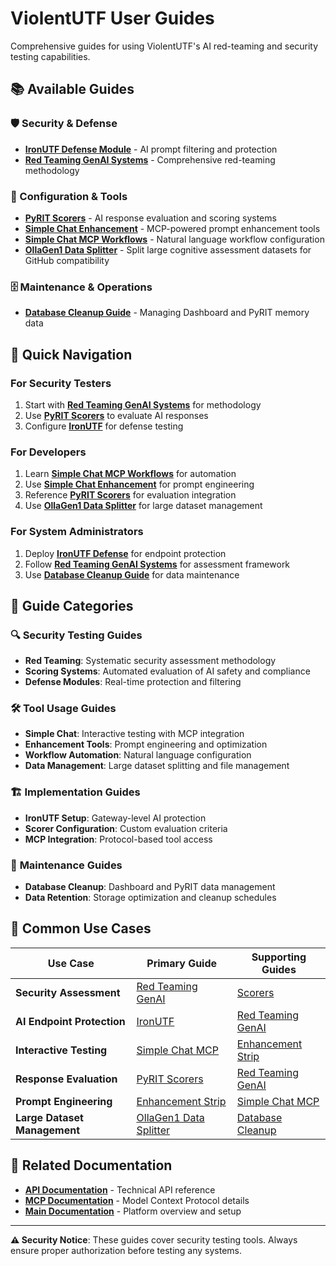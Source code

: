 # ViolentUTF User Guides

Comprehensive guides for using ViolentUTF's AI red-teaming and security testing capabilities.

## 📚 Available Guides

### 🛡️ Security & Defense
- **[IronUTF Defense Module](Guide_IronUTF.md)** - AI prompt filtering and protection
- **[Red Teaming GenAI Systems](Guide_RedTeaming_GenAIsystems.md)** - Comprehensive red-teaming methodology

### 🔧 Configuration & Tools
- **[PyRIT Scorers](Guide_Scorers.md)** - AI response evaluation and scoring systems
- **[Simple Chat Enhancement](Guide_SimpleChat_enhancementStrip.md)** - MCP-powered prompt enhancement tools
- **[Simple Chat MCP Workflows](Guide_SimpleChat_mcp-workflows.md)** - Natural language workflow configuration
- **[OllaGen1 Data Splitter](Guide_OllaGen1_Data_Splitter.md)** - Split large cognitive assessment datasets for GitHub compatibility

### 🗄️ Maintenance & Operations
- **[Database Cleanup Guide](Guide_Database_Cleanup.md)** - Managing Dashboard and PyRIT memory data

## 🚀 Quick Navigation

### For Security Testers
1. Start with **[Red Teaming GenAI Systems](Guide_RedTeaming_GenAIsystems.md)** for methodology
2. Use **[PyRIT Scorers](Guide_Scorers.md)** to evaluate AI responses
3. Configure **[IronUTF](Guide_IronUTF.md)** for defense testing

### For Developers
1. Learn **[Simple Chat MCP Workflows](Guide_SimpleChat_mcp-workflows.md)** for automation
2. Use **[Simple Chat Enhancement](Guide_SimpleChat_enhancementStrip.md)** for prompt engineering
3. Reference **[PyRIT Scorers](Guide_Scorers.md)** for evaluation integration
4. Use **[OllaGen1 Data Splitter](Guide_OllaGen1_Data_Splitter.md)** for large dataset management

### For System Administrators
1. Deploy **[IronUTF Defense](Guide_IronUTF.md)** for endpoint protection
2. Follow **[Red Teaming GenAI Systems](Guide_RedTeaming_GenAIsystems.md)** for assessment framework
3. Use **[Database Cleanup Guide](Guide_Database_Cleanup.md)** for data maintenance

## 📖 Guide Categories

### 🔍 **Security Testing Guides**
- **Red Teaming**: Systematic security assessment methodology
- **Scoring Systems**: Automated evaluation of AI safety and compliance
- **Defense Modules**: Real-time protection and filtering

### 🛠️ **Tool Usage Guides**
- **Simple Chat**: Interactive testing with MCP integration
- **Enhancement Tools**: Prompt engineering and optimization
- **Workflow Automation**: Natural language configuration
- **Data Management**: Large dataset splitting and file management

### 🏗️ **Implementation Guides**
- **IronUTF Setup**: Gateway-level AI protection
- **Scorer Configuration**: Custom evaluation criteria
- **MCP Integration**: Protocol-based tool access

### 🧹 **Maintenance Guides**
- **Database Cleanup**: Dashboard and PyRIT data management
- **Data Retention**: Storage optimization and cleanup schedules

## 🎯 Common Use Cases

| Use Case | Primary Guide | Supporting Guides |
|----------|---------------|------------------|
| **Security Assessment** | [Red Teaming GenAI](Guide_RedTeaming_GenAIsystems.md) | [Scorers](Guide_Scorers.md) |
| **AI Endpoint Protection** | [IronUTF](Guide_IronUTF.md) | [Red Teaming GenAI](Guide_RedTeaming_GenAIsystems.md) |
| **Interactive Testing** | [Simple Chat MCP](Guide_SimpleChat_mcp-workflows.md) | [Enhancement Strip](Guide_SimpleChat_enhancementStrip.md) |
| **Response Evaluation** | [PyRIT Scorers](Guide_Scorers.md) | [Red Teaming GenAI](Guide_RedTeaming_GenAIsystems.md) |
| **Prompt Engineering** | [Enhancement Strip](Guide_SimpleChat_enhancementStrip.md) | [Simple Chat MCP](Guide_SimpleChat_mcp-workflows.md) |
| **Large Dataset Management** | [OllaGen1 Data Splitter](Guide_OllaGen1_Data_Splitter.md) | [Database Cleanup](Guide_Database_Cleanup.md) |

## 🔗 Related Documentation

- **[API Documentation](../api/README.md)** - Technical API reference
- **[MCP Documentation](../mcp/violentutf_mcp_dev.md)** - Model Context Protocol details
- **[Main Documentation](../../README.md)** - Platform overview and setup

---

**⚠️ Security Notice**: These guides cover security testing tools. Always ensure proper authorization before testing any systems.
